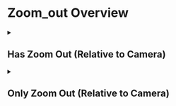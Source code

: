 # Zoom_out Overview

<details>
<summary><h2>Has Zoom Out (Relative to Camera)</h2></summary>


<h3>🔵 Label Name:</h3>
<code>has_zoom_out</code>


<h3>📖 Definition:</h3>
Does the camera zoom out rather than physically moving backward?

<details>
<summary><h4> Question (Definition)</h4></summary>

- Is the field of view widening without the camera physically retreating?

- Does the shot feature zooming out instead of a dolly or tracking movement?

- Is the camera decreasing magnification rather than changing position?

- Does the video include a zoom-out effect where the frame expands?

- Is there a noticeable zoom-out effect rather than actual camera movement?

- Does the framing pull away from the subject without spatial camera movement?

- Is the shot zooming out optically instead of moving physically?

</details>

<details>
<summary><h4> Alternative Question</h4></summary>

- Does the video include a zoom-out effect?

- Is the camera zooming out rather than physically retreating?

- Is there a noticeable widening of the field of view?

- Is the shot pulling away from the subject through zoom?

- Is the camera reducing magnification without moving?

- Does the framing expand to show more of the scene using zoom?

- Is the subject shrinking in frame due to zoom-out rather than a dolly?

- Does the video feature an optical zoom-out rather than a tracking shot?

</details>

<details>
<summary><h4> Prompt (Definition)</h4></summary>

- A video where the camera zooms out rather than physically moving backward.

</details>

<details>
<summary><h4> Alternative Prompt</h4></summary>

- A shot featuring a zoom-out effect where the frame expands.

- A scene where the camera optically widens the field of view.

- A video where the camera zooms out to reveal more of the scene.

- A shot where the field of view increases as the camera zooms out.

- A video where the framing loosens using zoom rather than movement.

- A shot that decreases magnification without moving backward.

- A scene where the image becomes smaller due to zoom-out rather than dolly movement.

</details>

<h4>🟢 Positive:</h4>
<code>self.cam_motion.zoom_out is True</code>

<h4>🔴 Negative:</h4>
<code>self.cam_motion.zoom_out is False</code>

<details>
<summary><h4>🔴 Negative (Easy)</h4></summary>

- <b>zooming_in</b>: <code>self.cam_motion.zoom_in is True</code>

</details>

<details>
<summary><h4>🔴 Negative (Hard)</h4></summary>

- <b>backward_movement_not_zoom</b>: <code>self.cam_motion.backward is True and self.cam_motion.zoom_out is False</code>

</details>

</details>

<details>
<summary><h2>Only Zoom Out (Relative to Camera)</h2></summary>


<h3>🔵 Label Name:</h3>
<code>only_zoom_out</code>


<h3>📖 Definition:</h3>
Is zooming out the only motion in this shot, without other camera movement?

<details>
<summary><h4> Question (Definition)</h4></summary>

- Does the camera zoom out without any dolly, pan, or tilt movement?

- Is zooming the sole method of changing the frame composition?

- Does the shot only use zoom out without additional spatial movement?

- Is zooming out the exclusive way the shot alters framing?

- Does the video contain only a zoom-out effect without physical movement?

- Is the framing expanding only due to zoom, with no tracking or panning?

- Does the shot feature only a zoom-out adjustment without other motions?

</details>

<details>
<summary><h4> Alternative Question</h4></summary>

- Is the shot only zooming out without additional movement?

- Does the shot focus on zooming out and nothing else?

- Is zooming out the only framing change in this scene?

- Is there no other camera motion besides zooming out?

- Does the video use zoom out as the only method of focus adjustment?

- Is the camera reducing magnification without any tracking motion?

- Is zoom out the only framing adjustment in the scene?

- Does the camera adjust focus using only zoom rather than movement?

</details>

<details>
<summary><h4> Prompt (Definition)</h4></summary>

- A video where zooming out is the only motion, with no additional camera movement.

</details>

<details>
<summary><h4> Alternative Prompt</h4></summary>

- A shot featuring only a zoom-out effect with no dolly or tracking.

- A scene where zoom-out is the only framing adjustment.

- A video where the camera uses only zoom to widen the framing.

- A shot where no other camera motion is present except zoom-out.

- A scene where zoom-out is the exclusive framing change.

- A video featuring zoom-out as the only adjustment, without panning or tilting.

- A shot where magnification decreases solely due to zoom without movement.

- A scene where the only framing adjustment is a zoom-out.

</details>

<h4>🟢 Positive:</h4>
<code>self.cam_motion.zoom_out is True and self.cam_motion.check_if_no_motion(exclude=['zoom_out'])</code>

<h4>🔴 Negative:</h4>
<code>self.cam_motion.zoom_out is False or not self.cam_motion.check_if_no_motion(exclude=['zoom_out'])</code>

<details>
<summary><h4>🔴 Negative (Easy)</h4></summary>

- <b>zooming_in</b>: <code>self.cam_motion.zoom_in is True</code>

- <b>only_zooming_in</b>: <code>self.cam_motion.zoom_in is True and self.cam_motion.check_if_no_motion(exclude=['zoom_in'])</code>

</details>

<details>
<summary><h4>🔴 Negative (Hard)</h4></summary>

- <b>backward_movement_with_zoom</b>: <code>self.cam_motion.backward is True and self.cam_motion.zoom_out is True</code>

- <b>compound_motion_with_zoom</b>: <code>self.cam_motion.zoom_out is True and not self.cam_motion.check_if_no_motion(exclude=['zoom_out'])</code>

</details>

</details>
